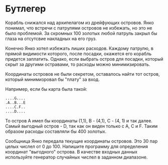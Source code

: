 # Бутлегер

Корабль снижался над архипелагом из дрейфующих островов. Янко понимал, что встречи с патрулями островов не избежать, 
но это не было проблемой. За скромных 100 золотых любой патруль закрыл бы глаза на отсутсвие накладных на его груз. 

Конечно Янко хотел избежать лиших расходов. Каждому патрулю, в прямой видимости которого,
после посадки, окажется его корабль придется заплатить.
Однако, если выбрать остров для посадки, который скрыт за другими остравами, то расходы можно минимизировать.

Координаты островов не были секретом, оставалось найти тот остров, который минимизровал бы "плату" за вход.

Например, если бы карта была такой:

```
....G....
.A..B...E
....C.F..
....D....   
``` 

То остров А имел бы координаты (1,1), B - (4,1), C - (4, 1) и так далее. 
Самый выгодный остров - D, так как он виден только с  А, C и F. Таким образом расходы составляли бы 400 золотых.

Сообщница Янко передала текущие координаты островов. Это 30 пар целых числел от 0 до 100.
Напишите программу для определения координат "выгодного" острова. В качестве входных данных используйте 
генератор случайных числел в заданном диапазоне.
